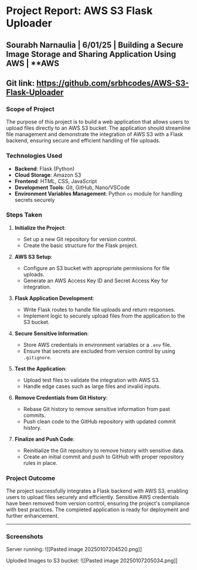 # Project Report: AWS S3 Flask Uploader

## **Sourabh Narnaulia | 6/01/25 | Building a Secure Image Storage and Sharing Application Using AWS** | **AWS

## Git link: https://github.com/srbhcodes/AWS-S3-Flask-Uploader

### **Scope of Project**
The purpose of this project is to build a web application that allows users to upload files directly to an AWS S3 bucket. The application should streamline file management and demonstrate the integration of AWS S3 with a Flask backend, ensuring secure and efficient handling of file uploads.

### **Technologies Used**
- **Backend**: Flask (Python)
- **Cloud Storage**: Amazon S3
- **Frontend**: HTML, CSS, JavaScript
- **Development Tools**: Git, GitHub, Nano/VSCode
- **Environment Variables Management**: Python `os` module for handling secrets securely

### **Steps Taken**
1. **Initialize the Project**: 
   - Set up a new Git repository for version control.
   - Create the basic structure for the Flask project.

2. **AWS S3 Setup**:
   - Configure an S3 bucket with appropriate permissions for file uploads.
   - Generate an AWS Access Key ID and Secret Access Key for integration.

3. **Flask Application Development**:
   - Write Flask routes to handle file uploads and return responses.
   - Implement logic to securely upload files from the application to the S3 bucket.

4. **Secure Sensitive Information**:
   - Store AWS credentials in environment variables or a `.env` file.
   - Ensure that secrets are excluded from version control by using `.gitignore`.

5. **Test the Application**:
   - Upload test files to validate the integration with AWS S3.
   - Handle edge cases such as large files and invalid inputs.

6. **Remove Credentials from Git History**:
   - Rebase Git history to remove sensitive information from past commits.
   - Push clean code to the GitHub repository with updated commit history.

7. **Finalize and Push Code**:
   - Reinitialize the Git repository to remove history with sensitive data.
   - Create an initial commit and push to GitHub with proper repository rules in place.

### **Project Outcome**
The project successfully integrates a Flask backend with AWS S3, enabling users to upload files securely and efficiently. Sensitive AWS credentials have been removed from version control, ensuring the project's compliance with best practices. The completed application is ready for deployment and further enhancement.

---

### Screenshots

Server running:
![[Pasted image 20250107204520.png]]

Uploded Images to S3 bucket:
![[Pasted image 20250107205034.png]]